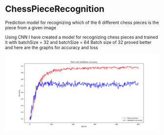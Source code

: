 # ChessPieceRecognition
Prediction model for recognizing which of the 6 different chess pieces is the piece from a given image


Using CNN I have created a model for recognizing chess pieces and trained it with batchSize = 32 and batchSize = 64
Batch size of 32 proved better and here are the graphs for accuracy and loss

![accuracy graph with batchSize = 32](accuracy32.png)
